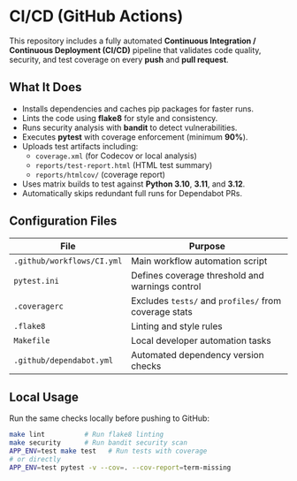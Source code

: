 # CI/CD (GitHub Actions)

This repository includes a fully automated **Continuous Integration / Continuous Deployment (CI/CD)** pipeline that validates code quality, security, and test coverage on every **push** and **pull request**.

## What It Does
- Installs dependencies and caches pip packages for faster runs.
- Lints the code using **flake8** for style and consistency.
- Runs security analysis with **bandit** to detect vulnerabilities.
- Executes **pytest** with coverage enforcement (minimum **90%**).
- Uploads test artifacts including:
  - `coverage.xml` (for Codecov or local analysis)
  - `reports/test-report.html` (HTML test summary)
  - `reports/htmlcov/` (coverage report)
- Uses matrix builds to test against **Python 3.10**, **3.11**, and **3.12**.
- Automatically skips redundant full runs for Dependabot PRs.

## Configuration Files
| File | Purpose |
|------|----------|
| `.github/workflows/CI.yml` | Main workflow automation script |
| `pytest.ini` | Defines coverage threshold and warnings control |
| `.coveragerc` | Excludes `tests/` and `profiles/` from coverage stats |
| `.flake8` | Linting and style rules |
| `Makefile` | Local developer automation tasks |
| `.github/dependabot.yml` | Automated dependency version checks |

## Local Usage
Run the same checks locally before pushing to GitHub:

```bash
make lint          # Run flake8 linting
make security      # Run bandit security scan
APP_ENV=test make test   # Run tests with coverage
# or directly
APP_ENV=test pytest -v --cov=. --cov-report=term-missing